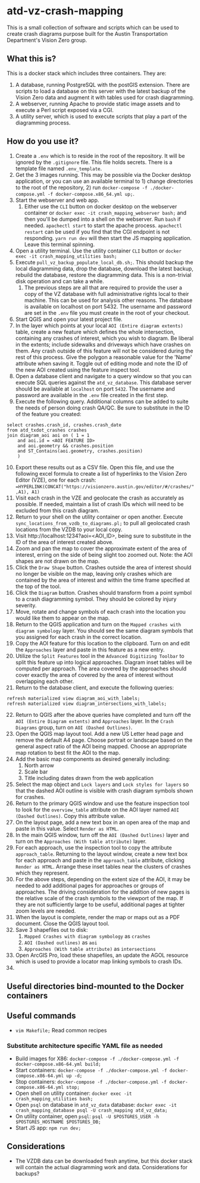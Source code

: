 # atd-vz-crash-mapping

This is a small collection of software and scripts which can be used to create crash diagrams purpose built for the Austin Transportation Department's Vision Zero group.

## What this is?

This is a docker stack which includes three containers. They are:

1) A database, running PostgreSQL with the postGIS extension. There are scripts to load a database on this server with the latest backup of the Vision Zero data and augment it with tables used for crash diagramming.
2) A webserver, running Apache to provide static image assets and to execute a Perl script exposed via a CGI. 
3) A utility server, which is used to execute scripts that play a part of the diagramming process.

## How do you use it?

1) Create a `.env` which is to reside in the root of the repository. It will be ignored by the `.gitignore` file. This file holds secrets. There is a template file named `.env_template`.
2) Get the 3 images running. This may be possible via the Docker desktop application, or you can use an available terminal to 1) change directories to the root of the repository, 2) run `docker-compose -f ./docker-compose.yml -f docker-compose.x86_64.yml up;`.
3) Start the webserver and web app.
    1) Either use the `CLI` button on docker desktop on the webserver container or `docker exec -it crash_mapping_webserver bash;` and then you'll be dumped into a shell on the webserver. Run `bash` if needed. `apachectl start` to start the apache process. `apachectl restart` can be used if you find that the CGI endpoint is not responding. `yarn run dev` will then start the JS mapping application. Leave this terminal spinning.
4) Open a utility terminal. Use the utility container `CLI` button or `docker exec -it crash_mapping_utilities bash;` 
5) Execute `pull_vz_backup_populate_local_db.sh;`. This should backup the local diagramming data, drop the database, download the latest backup, rebuild the database, restore the diagramming data. This is a non-trivial disk operation and can take a while.
    1) The previous steps are all that are required to provide the user a copy of the VZ database with full administrative rights local to their machine. This can be used for analysis other reasons. The database is available on localhost on port 5432. The username and password are set in the `.env` file you must create in the root of your checkout.
6) Start QGIS and open your latest project file.
7) In the layer which points at your local `AOI (Entire diagram extents)` table, create a new feature which defines the whole intersection, containing any crashes of interest, which you wish to diagram. Be liberal in the extents; include sidewalks and driveways which have crashes on them. Any crash outside of this feature will not be considered during the rest of this process. Give the polygon a reasonable value for the 'Name' attribute when saving it. Toggle out of editing mode and note the ID of the new AOI created using the feature inspect tool.
8) Open a database client and navigate to a query window so that you can execute SQL queries against the `atd_vz_database`. This database server should be available at `localhost` on port `5432`. The username and password are available in the `.env` file created in the first step.
9) Execute the following query. Additional columns can be added to suite the needs of person doing crash QA/QC. Be sure to substitute in the ID of the feature you created:
```
select crashes.crash_id, crashes.crash_date
from atd_txdot_crashes crashes
join diagram_aoi aoi on ( 1 = 1
    and aoi.id = <AOI FEATURE ID>
    and aoi.geometry && crashes.position
    and ST_Contains(aoi.geometry, crashes.position)
    ) 
```
10) Export these results out as a CSV file. Open this file, and use the following excel formula to create a list of hyperlinks to the Vision Zero Editor (VZE), one for each crash: `=HYPERLINK(CONCAT("https://visionzero.austin.gov/editor/#/crashes/",A1), A1)`
11) Visit each crash in the VZE and geolocate the crash as accurately as possible. If needed, maintain a list of crash IDs which will need to be excluded from this crash diagram.
12) Return to your shell on the utility container or open another. Execute `sync_locations_from_vzdb_to_diagrams.pl;` to pull all geolocated crash locations from the VZDB to your local copy.
13) Visit http://localhost:1234?aoi=<AOI_ID>, being sure to substitute in the ID of the area of interest created above.
14) Zoom and pan the map to cover the approximate extent of the area of interest, erring on the side of being slight too zoomed out. Note: the AOI shapes are not drawn on the map.
15) Click the `Draw Shape` button. Crashes outside the area of interest should no longer be visible on the map, leaving only crashes which are contained by the area of interest and within the time frame specified at the top of the tool. 
16) Click the `Diagram` button. Crashes should transform from a point symbol to a crash diagramming symbol. They should be colored by injury severity. 
17) Move, rotate and change symbols of each crash into the location you would like them to appear on the map.
18) Return to the QGIS application and turn on the `Mapped crashes with diagram symbology` layer. You should see the same diagram symbols that you assigned for each crash in the correct location. 
19) Copy the AOI feature for this location to the clipboard. Turn on and edit the `Approaches` layer and paste in this feature as a new entry.
20) Utilize the `Split Features` tool in the `Advanced Digitizing Toolbar` to split this feature up into logical approaches. Diagram inset tables will be computed per approach. The area covered by the approaches should cover exactly the area of covered by the area of interest without overlapping each other.
21) Return to the database client, and execute the following queries:
```
refresh materialized view diagram_aoi_with_labels;
refresh materialized view diagram_intersections_with_labels;
```
22) Return to QGIS after the above queries have completed and turn off the `AOI (Entire Diagram extents)` and `Approaches` layer. In the `Crash Diagrams` group, turn on `AOI (Dashed Outlines)`. 
23) Open the QGIS map layout tool. Add a new US Letter head page and remove the default A4 page. Choose portrait or landscape based on the general aspect ratio of the AOI being mapped. Choose an appropriate map rotation to best fit the AOI to the map.
24) Add the basic map components as desired generally including:
    1)  North arrow
    2)  Scale bar
    3)  Title including dates drawn from the web application
25) Select the map object and `Lock layers` and `Lock styles for layers` so that the dashed AOI outline is visible with crash diagram symbols shown for crashes. 
26) Return to the primary QGIS window and use the feature inspection tool to look for the `overview_table` attribute on the AOI layer named `AOI (Dashed Outlines)`. Copy this attribute value.
27) On the layout page, add a new text box in an open area of the map and paste in this value. Select `Render as HTML`. 
28) In the main QGIS window, turn off the `AOI (Dashed Outlines)` layer and turn on the `Approaches (With table attribute)` layer. 
29) For each approach, use the inspection tool to copy the attribute `approach_table`. Returning to the layout window, create a new text box for each approach and paste in the `approach_table` attribute, clicking `Render as HTML`. Arrange these inset tables near the clusters of crashes which they represent.
30) For the above steps, depending on the extent size of the AOI, it may be needed to add additional pages for approaches or groups of approaches. The driving consideration for the addition of new pages is the relative scale of the crash symbols to the viewport of the map. If they are not sufficiently large to be useful, additional pages at tighter zoom levels are needed.
31) When the layout is complete, render the map or maps out as a PDF document. Close the QGIS layout tool.
32) Save 3 shapefiles out to disk:
    1)  `Mapped Crashes with diagram symbology` as `crashes`
    2)  `AOI (Dashed outlines)` as `aoi`
    3)  `Approaches (With table attribute)` as `intersections`
33) Open ArcGIS Pro, load these shapefiles, an update the AGOL resource which is used to provide a locator map linking symbols to crash IDs.
34) 

## Useful directories bind-mounted to the Docker containers

## Useful commands

* `vim Makefile;` Read common recipes 
### Substitute architecture specific YAML file as needed
* Build images for X86: `docker-compose -f ./docker-compose.yml -f docker-compose.x86-64.yml build;`
* Start containers: `docker-compose -f ./docker-compose.yml -f docker-compose.x86-64.yml up -d;`
* Stop containers: `docker-compose -f ./docker-compose.yml -f docker-compose.x86-64.yml stop;`
* Open shell on utility container: `docker exec -it crash_mapping_utilities bash;`
* Open `psql` on database in `atd_vz_data` database: `docker exec -it crash_mapping_database psql -U crash_mapping atd_vz_data;`
* On utility container, open `psql`: `psql -U $POSTGRES_USER -h $POSTGRES_HOSTNAME $POSTGRES_DB;`
* Start JS app: `npm run dev;`

## Considerations
* The VZDB data can be downloaded fresh anytime, but this docker stack will contain the actual diagramming work and data. Considerations for backups?
